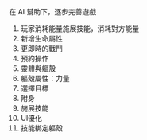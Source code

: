 在 AI 幫助下，逐步完善遊戲
1. 玩家消耗能量施展技能，消耗對方能量
2. 新增生命屬性
3. 更即時的戰鬥
4. 預約操作
5. 靈體與軀殼
6. 軀殼屬性：力量
7. 選擇目標
8. 附身
9. 施展技能
10. UI優化
11. 技能綁定軀殼

